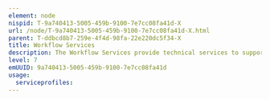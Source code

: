 ```yaml
---
element: node
nispid: T-9a740413-5005-459b-9100-7e7cc08fa41d-X
url: /node/T-9a740413-5005-459b-9100-7e7cc08fa41d-X.html
parent: T-ddbcd8b7-259e-4f4d-98fa-22e220dc5f34-X
title: Workflow Services
description: The Workflow Services provide technical services to support business activities (manual, semi-automated or automated) and coordination of information, people and services involved. This includes supporting services for the management of business processes, their creation, execution and monitoring.
level: 7
emUUID: 9a740413-5005-459b-9100-7e7cc08fa41d
usage:
  serviceprofiles:
---
```

